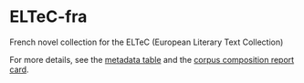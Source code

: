 # ELTeC-fra

French novel collection for the ELTeC (European Literary Text Collection)

For more details, see the [metadata table](../master/Metadata/metadata.csv) and the [corpus composition report card](../master/Metadata/report.md).


